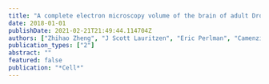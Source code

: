 ```yaml
---
title: "A complete electron microscopy volume of the brain of adult Drosophila melanogaster"
date: 2018-01-01
publishDate: 2021-02-21T21:49:44.114704Z
authors: ["Zhihao Zheng", "J Scott Lauritzen", "Eric Perlman", "Camenzind G Robinson", "Matthew Nichols", "Daniel Milkie", "Omar Torrens", "John Price", "Corey B Fisher", "Nadiya Sharifi", " others"]
publication_types: ["2"]
abstract: ""
featured: false
publication: "*Cell*"
---
```


